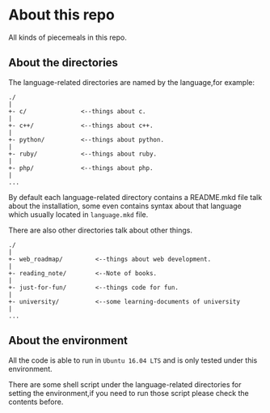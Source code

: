 # About this repo
All kinds of piecemeals in this repo.

## About the directories
The language-related directories are named by the language,for example:
```
./
|
+- c/				<--things about c.
|
+- c++/ 			<--things about c++.
|
+- python/			<--things about python.
|
+- ruby/			<--things about ruby.
|
+- php/				<--things about php.
|
...
```

By default each language-related directory contains a README.mkd file talk about the installation, some even contains syntax about that language which usually located in `language.mkd` file.

There are also other directories talk about other things.
```
./
|
+- web_roadmap/			<--things about web development.
|
+- reading_note/		<--Note of books.
|
+- just-for-fun/ 		<--things code for fun.
|
+- university/			<--some learning-documents of university
|
...
```

## About the environment
All the code is able to run in `Ubuntu 16.04 LTS` and is only tested under this environment.

There are some shell script under the language-related directories for setting the environment,if you need to run those script please check the contents before.
